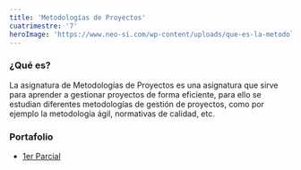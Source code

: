 ```yaml
---
title: 'Metodologías de Proyectos'
cuatrimestre: '7'
heroImage: 'https://www.neo-si.com/wp-content/uploads/que-es-la-metodologia-agile.jpg'
---
```


<h3 class="font-bold text-4xl mb-5">¿Qué es?</h3>
La asignatura de Metodologías de Proyectos es una asignatura que sirve para aprender a gestionar proyectos de forma eficiente, para ello se estudian diferentes metodologías de gestión de proyectos, como por ejemplo la metodología ágil, normativas de calidad, etc.

<h3 class="font-bold text-4xl my-5">Portafolio</h3>
<ul>
    <li><a class="underline text-blue-700 cursor-pointer" href="https://drive.google.com/drive/folders/1gyW-px769tMxoo_I-S2rNesCLqoVY63X?usp=sharing" target="_blank">1er Parcial</a></li>
</ul>
